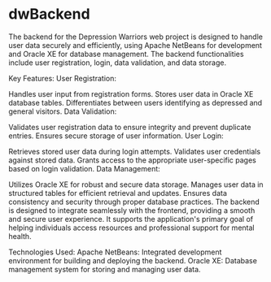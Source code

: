 # dwBackend
The backend for the Depression Warriors web project is designed to handle user data securely and efficiently, using Apache NetBeans for development and Oracle XE for database management. The backend functionalities include user registration, login, data validation, and data storage.

Key Features:
User Registration:

Handles user input from registration forms.
Stores user data in Oracle XE database tables.
Differentiates between users identifying as depressed and general visitors.
Data Validation:

Validates user registration data to ensure integrity and prevent duplicate entries.
Ensures secure storage of user information.
User Login:

Retrieves stored user data during login attempts.
Validates user credentials against stored data.
Grants access to the appropriate user-specific pages based on login validation.
Data Management:

Utilizes Oracle XE for robust and secure data storage.
Manages user data in structured tables for efficient retrieval and updates.
Ensures data consistency and security through proper database practices.
The backend is designed to integrate seamlessly with the frontend, providing a smooth and secure user experience. It supports the application's primary goal of helping individuals access resources and professional support for mental health.

Technologies Used:
Apache NetBeans: Integrated development environment for building and deploying the backend.
Oracle XE: Database management system for storing and managing user data.
